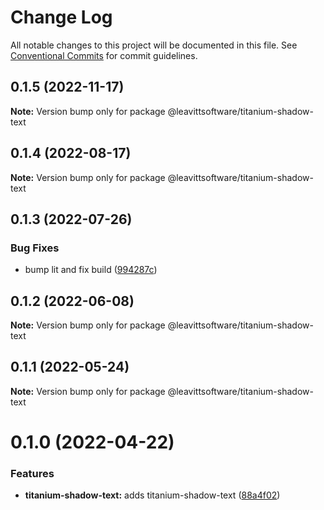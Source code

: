 # Change Log

All notable changes to this project will be documented in this file.
See [Conventional Commits](https://conventionalcommits.org) for commit guidelines.

## 0.1.5 (2022-11-17)

**Note:** Version bump only for package @leavittsoftware/titanium-shadow-text

## 0.1.4 (2022-08-17)

**Note:** Version bump only for package @leavittsoftware/titanium-shadow-text

## 0.1.3 (2022-07-26)

### Bug Fixes

- bump lit and fix build ([994287c](https://github.com/LeavittSoftware/titanium-elements/commit/994287cc92267fe41093ee8ded6640521bd3facb))

## 0.1.2 (2022-06-08)

**Note:** Version bump only for package @leavittsoftware/titanium-shadow-text

## 0.1.1 (2022-05-24)

**Note:** Version bump only for package @leavittsoftware/titanium-shadow-text

# 0.1.0 (2022-04-22)

### Features

- **titanium-shadow-text:** adds titanium-shadow-text ([88a4f02](https://github.com/LeavittSoftware/titanium-elements/commit/88a4f0295ba9564c53dbce0c7b8dab2adca3713d))
